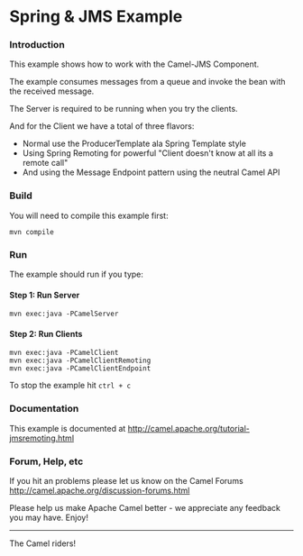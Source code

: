 # Spring & JMS Example

### Introduction
This example shows how to work with the Camel-JMS Component.

The example consumes messages from a queue and invoke the bean
with the received message.

The Server is required to be running when you try the clients.

And for the Client we have a total of three flavors:
- Normal use the ProducerTemplate ala Spring Template style
- Using Spring Remoting for powerful "Client doesn't know at all its a remote call"
- And using the Message Endpoint pattern using the neutral Camel API

### Build
You will need to compile this example first:

	mvn compile

### Run
The example should run if you type:
	
#### Step 1: Run Server	
	mvn exec:java -PCamelServer
	
#### Step 2: Run Clients
	mvn exec:java -PCamelClient	
	mvn exec:java -PCamelClientRemoting
	mvn exec:java -PCamelClientEndpoint

To stop the example hit `ctrl + c`

### Documentation

This example is documented at <http://camel.apache.org/tutorial-jmsremoting.html>

### Forum, Help, etc 

If you hit an problems please let us know on the Camel Forums <http://camel.apache.org/discussion-forums.html>

Please help us make Apache Camel better - we appreciate any feedback you may
have.  Enjoy!


------------------------
The Camel riders!

